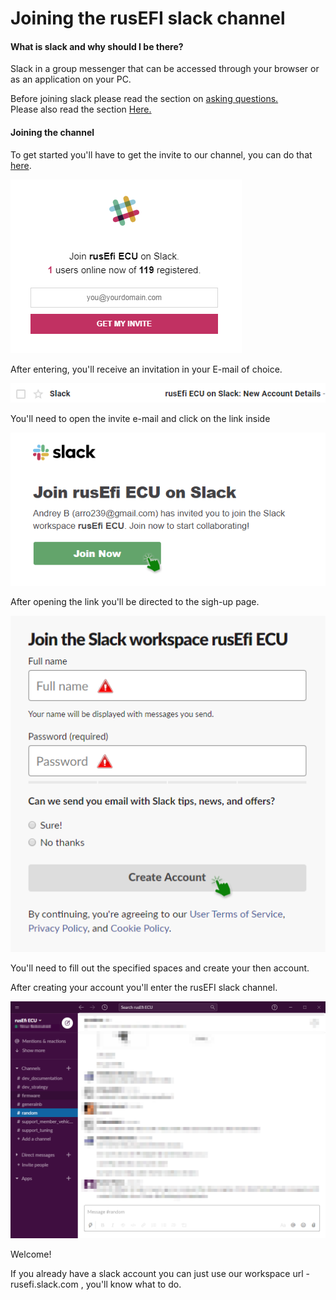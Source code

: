 # Joining the rusEFI slack channel

#### What is slack and why should I be there?

Slack in a group messenger that can be accessed through your browser or as an application on your PC. 

Before joining slack please read the section on [asking questions.](HOWTO_ask_questions)  
Please also read the section [Here.](D_is_for_DISTRACTION)

#### Joining the channel

To get started you'll have to get the invite to our channel, you can do that [here](https://rusefi.com/slack/).

![invite](FAQ/images/HOWTO_join_rusEFI_slack_channel/slack_channel_invite.png) 

After entering, you'll receive an invitation in your E-mail of choice.

![email](FAQ/images/HOWTO_join_rusEFI_slack_channel/slack_invite_email.png)

You'll need to open the invite e-mail and click on the link inside

![link](FAQ/images/HOWTO_join_rusEFI_slack_channel/slack_invite_link.png)

After opening the link you'll be directed to the sigh-up page.

![account](FAQ/images/HOWTO_join_rusEFI_slack_channel/slack_invite_account.png)

You'll need to fill out the specified spaces and create your then account.

After creating your account you'll enter the rusEFI slack channel.

![channel](FAQ/images/HOWTO_join_rusEFI_slack_channel/slack_channel_channel.png)

Welcome!

If you already have a slack account you can just use our workspace url - rusefi.slack.com , you'll know what to do.
